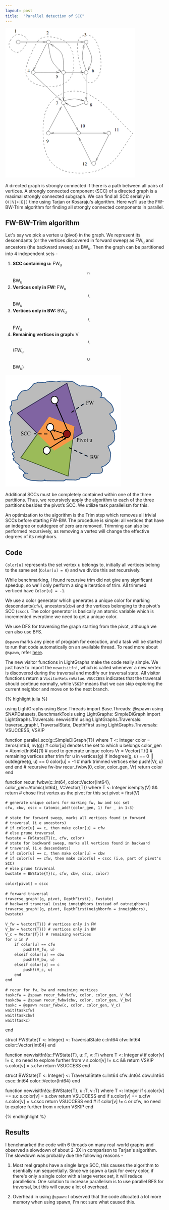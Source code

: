 ```yaml
---
layout: post
title:  "Parallel detection of SCC"
---
```

<img src="../assets/scc1.png">

A directed graph is strongly connected if there is a path between all pairs of vertices. A strongly connected component (SCC) of a directed graph is a maximal strongly connected subgraph.
We can find all SCC serially in `O(|V|+|E|)` time using Tarjan or Kosaraju's algorithm. Here we'll use the FW-BW-Trim algorithm for finding all strongly connected components in parallel.

## FW-BW-Trim algorithm
Let's say we pick a vertex u (pivot) in the graph. We represent its descendants (or the vertices discovered in forward sweep) as FW<sub>u</sub> and ancestors (the backward sweep) as BW<sub>u</sub>. Then the graph can be partitioned into 4 independent sets -
1. **SCC containing u:** FW<sub>u</sub> $$ ∩ $$ BW<sub>u</sub>
2. **Vertices only in FW:** FW<sub>u</sub> $$ \backslash $$ BW<sub>u</sub>
3. **Vertices only in BW:** BW<sub>u</sub> $$ \backslash $$ FW<sub>u</sub>
4. **Remaining vertices in graph:** V $$ \backslash $$ (FW<sub>u</sub> $$ ∪ $$ BW<sub>u</sub>)
<img src="../assets/fwbw.png">

Additional SCCs must be completely contained within one of the three partitions. Thus, we recursively apply the algorithm to each of the three partitions besides the pivot’s SCC.
We utilize task parallelism for this.

An optimization to the algorithm is the Trim step which removes all trivial SCCs before starting FW-BW. The procedure is simple: all vertices that have an indegree or outdegree of zero are removed. Trimming can also be performed recursively, as removing a vertex will change the effective degrees of its neighbors.

## Code
`Color[u]` represents the set vertex u belongs to, initially all vertices belong to the same set (`Color[u] = 0`) and we divide this set recursively.

While benchmarking, I found recursive trim did not give any significant speedup, so we'll only perform a single iteration of trim. All trimmed verticed have `Color[u] = -1`.

We use a color generator which generates a unique color for marking descendants(`cfw`), ancestors(`cbw`) and the vertices belonging to the pivot's SCC (`cscc`). The color generator is basically an atomic variable which is incremented everytime we need to get a unique color.

We use DFS for traversing the graph starting from the pivot, although we can also use BFS.

`@spawn` marks any piece of program for execution, and a task will be started to run that code automatically on an available thread. To read more about `@spawn`, refer [here][juliablog].

The new visitor functions in LightGraphs make the code really simple. We just have to import the `newvisitfn!`, which is called whenever a new vertex is discovered during the traversal and modify our traversal state. All visitor functions return a `VisitorReturnValue`. `VSUCCESS` indicates that the traversal should continue normally, while `VSKIP` means that we can skip exploring the current neighbor and move on to the next branch.

{% highlight julia %}

using LightGraphs
using Base.Threads
import Base.Threads: @spawn
using SNAPDatasets, BenchmarkTools
using LightGraphs: SimpleDiGraph
import LightGraphs.Traversals: newvisitfn!
using LightGraphs.Traversals: traverse_graph!, TraversalState, DepthFirst
using LightGraphs.Traversals: VSUCCESS, VSKIP

function parallel_scc(g::SimpleDiGraph{T}) where T <: Integer
    color = zeros(Int64, nv(g)) # color[u] denotes the set to which u belongs
    color_gen = Atomic{Int64}(1) # used to generate unique colors
    Vr = Vector{T}() # remaining vertices after trim
    for u in vertices(g)
        if indegree(g, u) == 0 || outdegree(g, u) == 0
            color[u] = -1 # mark trimmed vertices
        else
            push!(Vr, u)
        end
    end
    # recursive fw-bw
    recur_fwbw(0, color, color_gen, Vr)
    return color
end

function recur_fwbw(c::Int64, color::Vector{Int64},
                     color_gen::Atomic{Int64}, V::Vector{T}) where T <: Integer
    isempty(V) && return
    # chose first vertex as the pivot for this set
    pivot = first(V)

    # generate unique colors for marking fw, bw and scc set
    cfw, cbw, cscc = (atomic_add!(color_gen, 1) for _ in 1:3)

    # state for forward sweep, marks all vertices found in forward
    # traversal (i.e ancestors)
    # if color[u] == c, then make color[u] = cfw
    # else prune traversal
    fwstate = FWState{T}(c, cfw, color)
    # state for backward sweep, marks all vertices found in backward
    # traversal (i.e descendants)
    # if color[u] == c, then make color[u] = cbw
    # if color[u] == cfw, then make color[u] = cscc (i.e, part of pivot's SCC)
    # else prune traversal
    bwstate = BWState{T}(c, cfw, cbw, cscc, color)

    color[pivot] = cscc

    # forward traversal
    traverse_graph!(g, pivot, DepthFirst(), fwstate)
    # backward traversal (using inneighbors instead of outneighbors)
    traverse_graph!(g, pivot, DepthFirst(neighborfn = inneighbors), bwstate)

    V_fw = Vector{T}() # vertices only in FW
    V_bw = Vector{T}() # vertices only in BW
    V_c = Vector{T}() # remaining vertices
    for u in V
        if color[u] == cfw
            push!(V_fw, u)
        elseif color[u] == cbw
            push!(V_bw, u)
        elseif color[u] == c
            push!(V_c, u)
        end
    end

    # recur for fw, bw and remaining vertices
    taskcfw = @spawn recur_fwbw(cfw, color, color_gen, V_fw)
    taskcbw = @spawn recur_fwbw(cbw, color, color_gen, V_bw)
    taskc = @spawn recur_fwbw(c, color, color_gen, V_c)
    wait(taskcfw)
    wait(taskcbw)
    wait(taskc)
end

struct FWState{T <: Integer} <: TraversalState
    c::Int64
    cfw::Int64
    color::Vector{Int64}
end

function newvisitfn!(s::FWState{T}, u::T, v::T) where T <: Integer
    # if color[v] != c, no need to explore further from v
    s.color[v] != s.c && return VSKIP
    s.color[v] = s.cfw
    return VSUCCESS
end

struct BWState{T <: Integer} <: TraversalState
    c::Int64
    cfw::Int64
    cbw::Int64
    cscc::Int64
    color::Vector{Int64}
end

function newvisitfn!(s::BWState{T}, u::T, v::T) where T <: Integer
    if s.color[v] == s.c
        s.color[v] = s.cbw
        return VSUCCESS
    end
    if s.color[v] == s.cfw
        s.color[v] = s.cscc
        return VSUCCESS
    end
    # if color[v] != c or cfw, no need to explore further from v
    return VSKIP
end

{% endhighlight %}

## Results
I benchmarked the code with 6 threads on many real-world graphs and observed a slowdown of about 2-3X in comparison to Tarjan's algorithm. The slowdown was probably due the following reasons -
1. Most real graphs have a single large SCC, this causes the algorithm to esentially run sequentially. Since we spawn a task for every color, if there's only a single color with a large vertex set, it will reduce parallelism. One solution to increase parallelism is to use parallel BFS for traversal, but this will cause a lot of overhead.

2. Overhead in using `@spawn`: I observed that the code allocated a lot more memory when using spawn, I'm not sure what caused this.

[juliablog]:https://julialang.org/blog/2019/07/multithreading/
